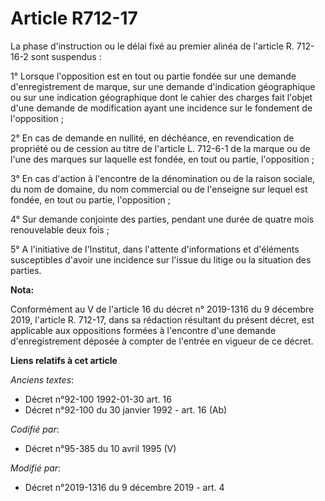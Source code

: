 # Article R712-17

La phase d'instruction ou le délai fixé au premier alinéa de l'article R. 712-16-2 sont suspendus :

1° Lorsque l'opposition est en tout ou partie fondée sur une demande d'enregistrement de marque, sur une demande d'indication
géographique ou sur une indication géographique dont le cahier des charges fait l'objet d'une demande de modification ayant
une incidence sur le fondement de l'opposition ;

2° En cas de demande en nullité, en déchéance, en revendication de propriété ou de cession au titre de l'article L. 712-6-1
de la marque ou de l'une des marques sur laquelle est fondée, en tout ou partie, l'opposition ;

3° En cas d'action à l'encontre de la dénomination ou de la raison sociale, du nom de domaine, du nom commercial ou de
l'enseigne sur lequel est fondée, en tout ou partie, l'opposition ;

4° Sur demande conjointe des parties, pendant une durée de quatre mois renouvelable deux fois ;

5° A l'initiative de l'Institut, dans l'attente d'informations et d'éléments susceptibles d'avoir une incidence sur l'issue
du litige ou la situation des parties.

**Nota:**

Conformément au V de l'article 16 du décret n° 2019-1316 du 9 décembre 2019, l'article R. 712-17, dans sa rédaction résultant
du présent décret, est applicable aux oppositions formées à l'encontre d'une demande d'enregistrement déposée à compter de
l'entrée en vigueur de ce décret.

**Liens relatifs à cet article**

_Anciens textes_:

  - Décret n°92-100 1992-01-30 art. 16
  - Décret n°92-100 du 30 janvier 1992 - art. 16 (Ab)

_Codifié par_:

  - Décret n°95-385 du 10 avril 1995 (V)

_Modifié par_:

  - Décret n°2019-1316 du 9 décembre 2019 - art. 4
